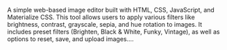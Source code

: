 A simple web-based image editor built with HTML, CSS, JavaScript, and Materialize CSS. This tool allows users to apply various filters like brightness, contrast, grayscale, sepia, and hue rotation to images. It includes preset filters (Brighten, Black & White, Funky, Vintage), as well as options to reset, save, and upload images....
